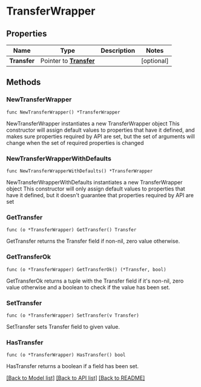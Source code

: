 # TransferWrapper

## Properties

Name | Type | Description | Notes
------------ | ------------- | ------------- | -------------
**Transfer** | Pointer to [**Transfer**](Transfer.md) |  | [optional] 

## Methods

### NewTransferWrapper

`func NewTransferWrapper() *TransferWrapper`

NewTransferWrapper instantiates a new TransferWrapper object
This constructor will assign default values to properties that have it defined,
and makes sure properties required by API are set, but the set of arguments
will change when the set of required properties is changed

### NewTransferWrapperWithDefaults

`func NewTransferWrapperWithDefaults() *TransferWrapper`

NewTransferWrapperWithDefaults instantiates a new TransferWrapper object
This constructor will only assign default values to properties that have it defined,
but it doesn't guarantee that properties required by API are set

### GetTransfer

`func (o *TransferWrapper) GetTransfer() Transfer`

GetTransfer returns the Transfer field if non-nil, zero value otherwise.

### GetTransferOk

`func (o *TransferWrapper) GetTransferOk() (*Transfer, bool)`

GetTransferOk returns a tuple with the Transfer field if it's non-nil, zero value otherwise
and a boolean to check if the value has been set.

### SetTransfer

`func (o *TransferWrapper) SetTransfer(v Transfer)`

SetTransfer sets Transfer field to given value.

### HasTransfer

`func (o *TransferWrapper) HasTransfer() bool`

HasTransfer returns a boolean if a field has been set.


[[Back to Model list]](../README.md#documentation-for-models) [[Back to API list]](../README.md#documentation-for-api-endpoints) [[Back to README]](../README.md)


